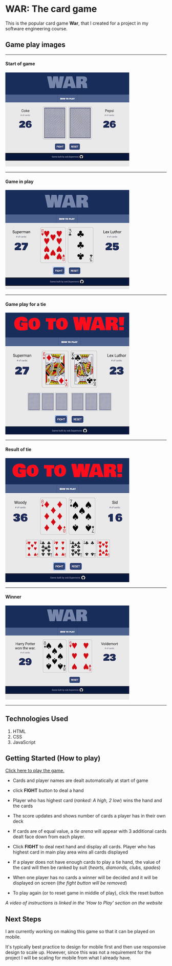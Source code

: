 # WAR: The card game
This is the popular card game **War**, that I created for a project in my software engineering course.

## Game play images

---
#### Start of game
![game play start](images/readme/gamePlayStart.png "Start of game") 

----
#### Game in play
![game play clicked fight](images/readme/gamePlayFight.png "Click fight to deal hand") 

----
#### Game play for a tie
![game play tie](images/readme/gamePlayInTie.png "Game play 'Go to War'")

----
#### Result of tie
![game play tie result](images/readme/gamePlayInTieResult.png "Game Play Go to War")

----
#### Winner
![game play winner](images/readme/gamePlayWinner.png "Game Play Winner")

----


## Technologies Used
1. HTML
2. CSS
3. JavaScript

## Getting Started (How to play)
[Click here to play the game.](https://zsiskos.github.io/card-game-war/, "Play the card game, War.")

+ Cards and player names are dealt automatically at start of game

+ click **FIGHT** button to deal a hand

+ Player who has highest card (*ranked: A high, 2 low*) wins the hand and the cards

+ The score updates and shows number of cards a player has in their own deck

+ If cards are of equal value, a *tie arena* will appear with 3 additional cards dealt face down from each player.

+ Click **FIGHT** to deal next hand and display all cards. Player who has highest card in main play area wins all cards displayed

+ If a player does not have enough cards to play a tie hand, the value of the card will then be ranked by suit (*hearts, diamonds, clubs, spades*)

+ When one player has no cards a winner will be decided and it will be displayed on screen (*the fight button will be removed*)

+ To play again (or to reset game in middle of play), click the reset button

*A video of instructions is linked in the 'How to Play' section on the website*

## Next Steps
I am currently working on making this game so that it can be played on mobile. 

It's typically best practice to design for mobile first and then use responsive design to scale up. However, since this was not a requirement for the project I will be scaling for mobile from what I already have.

